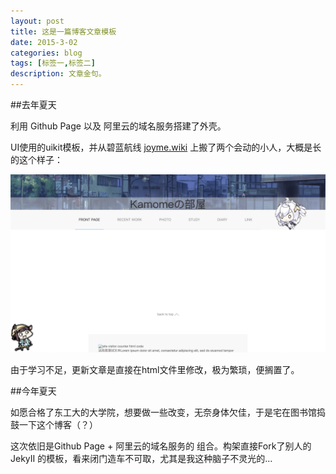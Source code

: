 ```yaml
---
layout: post
title: 这是一篇博客文章模板
date: 2015-3-02
categories: blog
tags: [标签一,标签二]
description: 文章金句。
---
```


##去年夏天

利用 Github Page 以及 阿里云的域名服务搭建了外壳。

UI使用的uikit模板，并从碧蓝航线 [joyme.wiki](http://daringfireball.net/projects/markdown/syntax) 上搬了两个会动的小人，大概是长的这个样子：

![](../img2019/oldface.png)

由于学习不足，更新文章是直接在html文件里修改，极为繁琐，便搁置了。


##今年夏天


如愿合格了东工大的大学院，想要做一些改变，无奈身体欠佳，于是宅在图书馆捣鼓一下这个博客（？）


这次依旧是Github Page + 阿里云的域名服务的 组合。构架直接Fork了别人的JekyII 的模板，看来闭门造车不可取，尤其是我这种脑子不灵光的...







